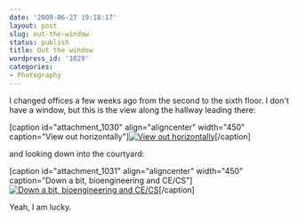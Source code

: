 ```yaml
---
date: '2009-06-27 19:18:17'
layout: post
slug: out-the-window
status: publish
title: Out the window
wordpress_id: '1029'
categories:
- Photography
---
```


I changed offices a few weeks ago from the second to the sixth floor. I don't have a window, but this is the view along the hallway leading there:

[caption id="attachment_1030" align="aligncenter" width="450" caption="View out horizontally"][![View out horizontally](http://fnord.phfactor.net/wp-content/uploads/2009/06/img_0007-450x337.jpg)](http://fnord.phfactor.net/wp-content/uploads/2009/06/img_0007.jpg)[/caption]

and looking down into the courtyard:

[caption id="attachment_1031" align="aligncenter" width="450" caption="Down a bit, bioengineering and CE/CS"][![Down a bit, bioengineering and CE/CS](http://fnord.phfactor.net/wp-content/uploads/2009/06/img_0008-450x337.jpg)](http://fnord.phfactor.net/wp-content/uploads/2009/06/img_0008.jpg)[/caption]

Yeah, I am lucky.
